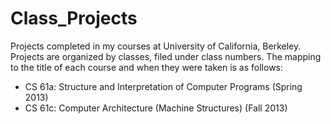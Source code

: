 Class_Projects
==============

Projects completed in my courses at University of California, Berkeley. Projects are organized by classes, filed under class numbers. The mapping to the title of each course and when they were taken is as follows:

- CS 61a: Structure and Interpretation of Computer Programs (Spring 2013)
- CS 61c: Computer Architecture (Machine Structures) (Fall 2013)
